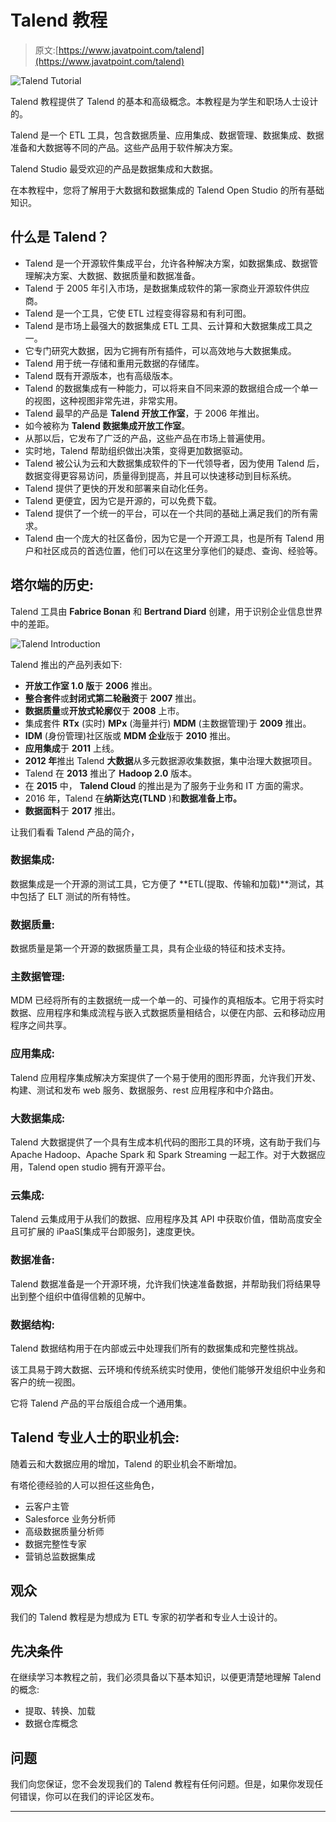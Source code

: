 # Talend 教程

> 原文:[https://www.javatpoint.com/talend](https://www.javatpoint.com/talend)

![Talend Tutorial](../Images/e0abee04aa3833ab6ff58aa5211c2c1a.png)

Talend 教程提供了 Talend 的基本和高级概念。本教程是为学生和职场人士设计的。

Talend 是一个 ETL 工具，包含数据质量、应用集成、数据管理、数据集成、数据准备和大数据等不同的产品。这些产品用于软件解决方案。

Talend Studio 最受欢迎的产品是数据集成和大数据。

在本教程中，您将了解用于大数据和数据集成的 Talend Open Studio 的所有基础知识。

## 什么是 Talend？

*   Talend 是一个开源软件集成平台，允许各种解决方案，如数据集成、数据管理解决方案、大数据、数据质量和数据准备。
*   Talend 于 2005 年引入市场，是数据集成软件的第一家商业开源软件供应商。
*   Talend 是一个工具，它使 ETL 过程变得容易和有利可图。
*   Talend 是市场上最强大的数据集成 ETL 工具、云计算和大数据集成工具之一。
*   它专门研究大数据，因为它拥有所有插件，可以高效地与大数据集成。
*   Talend 用于统一存储和重用元数据的存储库。
*   Talend 既有开源版本，也有高级版本。
*   Talend 的数据集成有一种能力，可以将来自不同来源的数据组合成一个单一的视图，这种视图非常先进，非常实用。
*   Talend 最早的产品是 **Talend 开放工作室**，于 2006 年推出。
*   如今被称为 **Talend 数据集成开放工作室**。
*   从那以后，它发布了广泛的产品，这些产品在市场上普遍使用。
*   实时地，Talend 帮助组织做出决策，变得更加数据驱动。
*   Talend 被公认为云和大数据集成软件的下一代领导者，因为使用 Talend 后，数据变得更容易访问，质量得到提高，并且可以快速移动到目标系统。
*   Talend 提供了更快的开发和部署来自动化任务。
*   Talend 更便宜，因为它是开源的，可以免费下载。
*   Talend 提供了一个统一的平台，可以在一个共同的基础上满足我们的所有需求。
*   Talend 由一个庞大的社区备份，因为它是一个开源工具，也是所有 Talend 用户和社区成员的首选位置，他们可以在这里分享他们的疑虑、查询、经验等。

## 塔尔端的历史:

Talend 工具由 **Fabrice Bonan** 和 **Bertrand Diard** 创建，用于识别企业信息世界中的差距。

![Talend Introduction](../Images/7d17ce92a2f59efa72c2addba0ff5ac4.png)

Talend 推出的产品列表如下:

*   **开放工作室 1.0 版**于 **2006** 推出。
*   **整合套件**或**封闭式第二轮融资**于 **2007** 推出。
*   **数据质量**或**开放式轮廓仪**于 **2008** 上市。
*   集成套件 **RTx** (实时) **MPx** (海量并行) **MDM** (主数据管理)于 **2009** 推出。
*   **IDM** (身份管理)社区版或 **MDM 企业**版于 **2010** 推出。
*   **应用集成**于 **2011** 上线。
*   **2012 年**推出 Talend **大数据**从多元数据源收集数据，集中治理大数据项目。
*   Talend 在 **2013** 推出了 **Hadoop 2.0** 版本。
*   在 **2015** 中， **Talend Cloud** 的推出是为了服务于业务和 IT 方面的需求。
*   2016 年，Talend 在**纳斯达克(TLND** )和**数据准备上市。**
*   **数据面料**于 **2017** 推出。

让我们看看 Talend 产品的简介，

### 数据集成:

数据集成是一个开源的测试工具，它方便了 **ETL(提取、传输和加载)**测试，其中包括了 ELT 测试的所有特性。

### 数据质量:

数据质量是第一个开源的数据质量工具，具有企业级的特征和技术支持。

### 主数据管理:

MDM 已经将所有的主数据统一成一个单一的、可操作的真相版本。它用于将实时数据、应用程序和集成流程与嵌入式数据质量相结合，以便在内部、云和移动应用程序之间共享。

### 应用集成:

Talend 应用程序集成解决方案提供了一个易于使用的图形界面，允许我们开发、构建、测试和发布 web 服务、数据服务、rest 应用程序和中介路由。

### 大数据集成:

Talend 大数据提供了一个具有生成本机代码的图形工具的环境，这有助于我们与 Apache Hadoop、Apache Spark 和 Spark Streaming 一起工作。对于大数据应用，Talend open studio 拥有开源平台。

### 云集成:

Talend 云集成用于从我们的数据、应用程序及其 API 中获取价值，借助高度安全且可扩展的 iPaaS[集成平台即服务]，速度更快。

### 数据准备:

Talend 数据准备是一个开源环境，允许我们快速准备数据，并帮助我们将结果导出到整个组织中值得信赖的见解中。

### 数据结构:

Talend 数据结构用于在内部或云中处理我们所有的数据集成和完整性挑战。

该工具易于跨大数据、云环境和传统系统实时使用，使他们能够开发组织中业务和客户的统一视图。

它将 Talend 产品的平台版组合成一个通用集。

## Talend 专业人士的职业机会:

随着云和大数据应用的增加，Talend 的职业机会不断增加。

有塔伦德经验的人可以担任这些角色，

*   云客户主管
*   Salesforce 业务分析师
*   高级数据质量分析师
*   数据完整性专家
*   营销总监数据集成

## 观众

我们的 Talend 教程是为想成为 ETL 专家的初学者和专业人士设计的。

## 先决条件

在继续学习本教程之前，我们必须具备以下基本知识，以便更清楚地理解 Talend 的概念:

*   提取、转换、加载
*   数据仓库概念

## 问题

我们向您保证，您不会发现我们的 Talend 教程有任何问题。但是，如果你发现任何错误，你可以在我们的评论区发布。

* * *